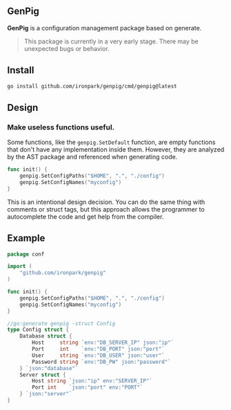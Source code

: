 ## GenPig
**GenPig** is a configuration management package based on generate.

> This package is currently in a very early stage. There may be unexpected bugs or behavior.
 
## Install
``` bash
go install github.com/ironpark/genpig/cmd/genpig@latest
```

## Design
### Make useless functions useful.
Some functions, like the `genpig.SetDefault` function, are empty functions that don't have any implementation inside them. However, they are analyzed by the AST package and referenced when generating code.

```go
func init() {
    genpig.SetConfigPaths("$HOME", ".", "./config")
    genpig.SetConfigNames("myconfig")
}
```
This is an intentional design decision. You can do the same thing with comments or struct tags, but this approach allows the programmer to autocomplete the code and get help from the compiler.

## Example
```go
package conf

import (
	"github.com/ironpark/genpig"
)

func init() {
	genpig.SetConfigPaths("$HOME", ".", "./config")
	genpig.SetConfigNames("myconfig")
}

//go:generate genpig -struct Config
type Config struct {
	Database struct {
		Host     string `env:"DB_SERVER_IP" json:"ip"`
		Port     int    `env:"DB_PORT" json:"port"`
		User     string `env:"DB_USER" json:"user"`
		Password string `env:"DB_PW" json:"password"`
	} `json:"database"`
	Server struct {
		Host string `json:"ip" env:"SERVER_IP"`
		Port int    `json:"port" env:"PORT"`
	} `json:"server"`
}
```